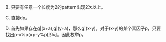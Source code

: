 B. 只要有任意一个长度为2的pattern出现2次以上。

C. 直接dp。

D. 首先如果存在g|(x+a),g|(y+a)，那么g|(x-y)。对于(x-y)的某个素因子p，只要找出p-x%p(=p-y%p)即可。因此枚举p。
